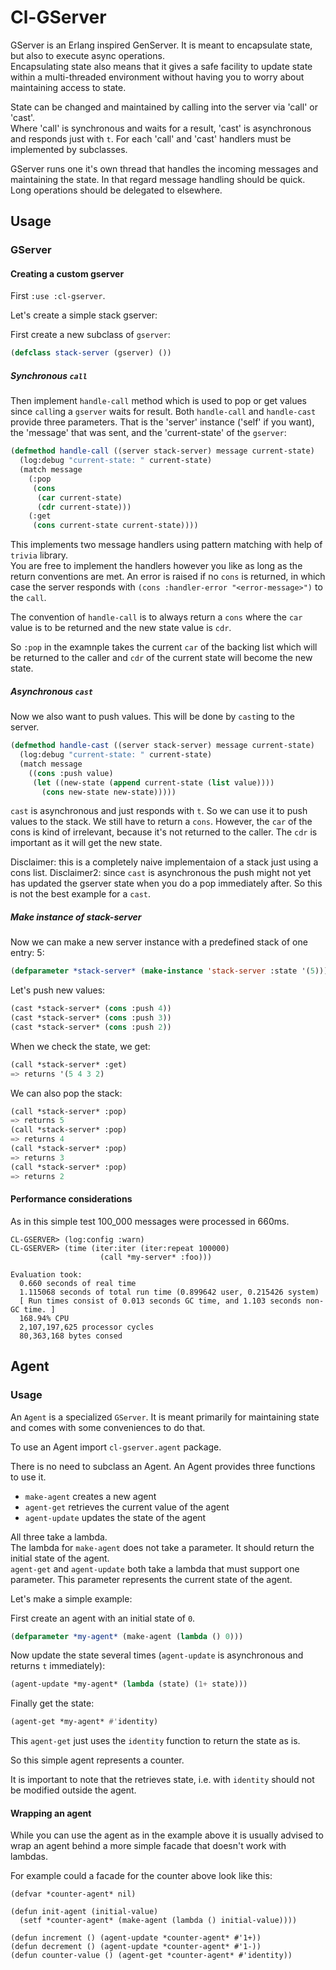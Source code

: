 # Cl-GServer

GServer is an Erlang inspired GenServer.
It is meant to encapsulate state, but also to execute async operations.  
Encapsulating state also means that it gives a safe facility to update state within a multi-threaded environment without having you to worry about maintaining access to state.

State can be changed and maintained by calling into the server via 'call' or 'cast'.  
Where 'call' is synchronous and waits for a result, 'cast' is asynchronous and responds just with `t`.
For each 'call' and 'cast' handlers must be implemented by subclasses.

GServer runs one it's own thread that handles the incoming messages and maintaining the state.
In that regard message handling should be quick. Long operations should be delegated to elsewhere.

## Usage

### GServer

#### Creating a custom gserver

First `:use :cl-gserver`.

Let's create a simple stack gserver:

First create a new subclass of `gserver`:

```lisp
(defclass stack-server (gserver) ())
```

##### Synchronous `call`

Then implement `handle-call` method which is used to pop or get values since `call`ing a `gserver` waits for result.
Both `handle-call` and `handle-cast` provide three parameters. That is the 'server' instance ('self' if you want), 
the 'message' that was sent, and the 'current-state' of the `gserver`:

```lisp
(defmethod handle-call ((server stack-server) message current-state)
  (log:debug "current-state: " current-state)
  (match message
    (:pop
     (cons
      (car current-state)
      (cdr current-state)))
    (:get
     (cons current-state current-state))))
```

This implements two message handlers using pattern matching with help of `trivia` library.  
You are free to implement the handlers however you like as long as the return conventions are met.
An error is raised if no `cons` is returned, in which case the server responds with `(cons :handler-error "<error-message>")` to the `call`.

The convention of `handle-call` is to always return a `cons` where the `car` value is to be returned and the new state value is `cdr`.

So `:pop` in the examnple takes the current `car` of the backing list which will be returned to the caller and `cdr` of the current state will become the new state.

##### Asynchronous `cast`

Now we also want to push values. This will be done by `cast`ing to the server.

```lisp
(defmethod handle-cast ((server stack-server) message current-state)
  (log:debug "current-state: " current-state)
  (match message
    ((cons :push value)
     (let ((new-state (append current-state (list value))))
       (cons new-state new-state)))))
```

`cast` is asynchronous and just responds with `t`. So we can use it to push values to the stack.
We still have to return a `cons`. However, the `car` of the cons is kind of irrelevant, because it's not returned to the caller. The `cdr` is important as it will get the new state.

Disclaimer: this is a completely naive implementaion of a stack just using a cons list.
Disclaimer2: since `cast` is asynchronous the push might not yet has updated the gserver state when you do a pop immediately after.
So this is not the best example for a `cast`.


##### Make instance of stack-server

Now we can make a new server instance with a predefined stack of one entry: 5:

```lisp
(defparameter *stack-server* (make-instance 'stack-server :state '(5)))
```

Let's push new values:

```lisp
(cast *stack-server* (cons :push 4))
(cast *stack-server* (cons :push 3))
(cast *stack-server* (cons :push 2))
```

When we check the state, we get:

```lisp
(call *stack-server* :get)
=> returns '(5 4 3 2)
```

We can also pop the stack: 

```lisp
(call *stack-server* :pop)
=> returns 5
(call *stack-server* :pop)
=> returns 4
(call *stack-server* :pop)
=> returns 3
(call *stack-server* :pop)
=> returns 2
```

#### Performance considerations

As in this simple test 100_000 messages were processed in 660ms.

```
CL-GSERVER> (log:config :warn)
CL-GSERVER> (time (iter:iter (iter:repeat 100000)
                    (call *my-server* :foo)))

Evaluation took:
  0.660 seconds of real time
  1.115068 seconds of total run time (0.899642 user, 0.215426 system)
  [ Run times consist of 0.013 seconds GC time, and 1.103 seconds non-GC time. ]
  168.94% CPU
  2,107,197,625 processor cycles
  80,363,168 bytes consed
```

## Agent

### Usage

An `Agent` is a specialized `GServer`. It is meant primarily for maintaining state and comes with some conveniences to do that.

To use an Agent import `cl-gserver.agent` package.

There is no need to subclass an Agent. An Agent provides three functions to use it.

- `make-agent` creates a new agent
- `agent-get` retrieves the current value of the agent
- `agent-update` updates the state of the agent

All three take a lambda.  
The lambda for `make-agent` does not take a parameter. It should return the initial state of the agent.  
`agent-get` and `agent-update` both take a lambda that must support one parameter. This parameter represents the current state of the agent.

Let's make a simple example:

First create an agent with an initial state of `0`.

```lisp
(defparameter *my-agent* (make-agent (lambda () 0)))
```

Now update the state several times (`agent-update` is asynchronous and returns `t` immediately):

```lisp
(agent-update *my-agent* (lambda (state) (1+ state)))
```

Finally get the state:

```lisp
(agent-get *my-agent* #'identity)
```

This `agent-get` just uses the `identity` function to return the state as is.

So this simple agent represents a counter.

It is important to note that the retrieves state, i.e. with `identity` should not be modified outside the agent.

#### Wrapping an agent

While you can use the agent as in the example above it is usually advised to wrap an agent behind a more simple facade that doesn't work with lambdas.

For example could a facade for the counter above look like this:

```
(defvar *counter-agent* nil)

(defun init-agent (initial-value)
  (setf *counter-agent* (make-agent (lambda () initial-value))))

(defun increment () (agent-update *counter-agent* #'1+))
(defun decrement () (agent-update *counter-agent* #'1-))
(defun counter-value () (agent-get *counter-agent* #'identity))
```
